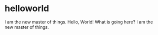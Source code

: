 # helloworld
I am the new master of things.
Hello, World!  What is going here?
I am the new master of things.

